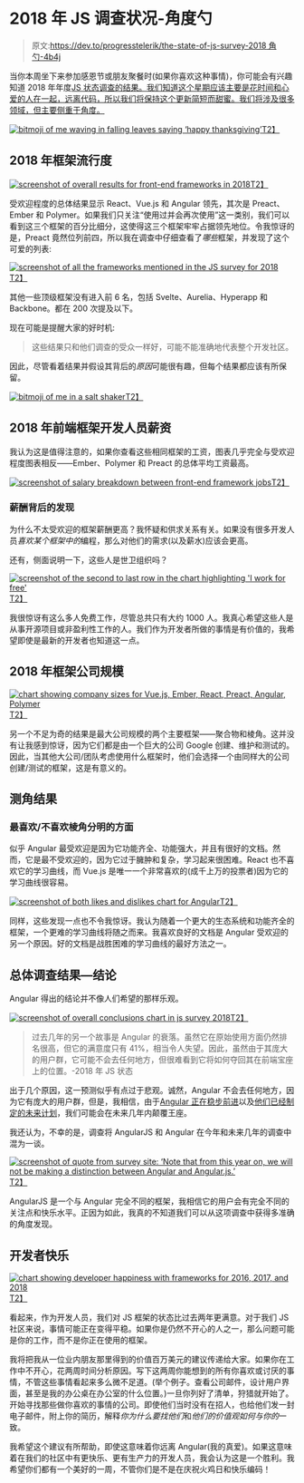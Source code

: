 # 2018 年 JS 调查状况-角度勺

> 原文:[https://dev.to/progresstelerik/the-state-of-js-survey-2018 角勺-4b4j](https://dev.to/progresstelerik/the-state-of-js-survey-2018---the-angular-scoop-4b4j)

当你本周坐下来参加感恩节或朋友聚餐时(如果你喜欢这种事情)，你可能会有兴趣知道 2018 年年度[JS 状态调查的结果。我们知道这个星期应该主要是花时间和心爱的人在一起，远离代码，所以我们将保持这个更新简短而甜蜜。我们将涉及很多领域，但主要侧重于角度。](%E2%80%9Dhttps://2018.stateofjs.com/%22)

[![bitmoji of me waving in falling leaves saying ‘happy thanksgiving’](../Images/dc31e6d4af1328fb7eada8eff08c1bc6.png)T2】](https://res.cloudinary.com/practicaldev/image/fetch/s--T2FGYVNl--/c_limit%2Cf_auto%2Cfl_progressive%2Cq_auto%2Cw_880/https://www.telerik.com/sfimages/default-source/blogs/2018/2018-11/state-of-js-2018/img-1.png%3Fsfvrsn%3D667ac0d7_2)

## 2018 年框架流行度

[![screenshot of overall results for front-end frameworks in 2018](../Images/cf0e9df25d6fc1162b1b9f40d4435c32.png)T2】](https://www.telerik.com/sfimages/default-source/blogs/2018/2018-11/state-of-js-2018/img-2935c0ad7711045c4a0656cd28863b0ac.jpg?sfvrsn=d9876f18_2)

受欢迎程度的总体结果显示 React、Vue.js 和 Angular 领先，其次是 Preact、Ember 和 Polymer。如果我们只关注“使用过并会再次使用”这一类别，我们可以看到这三个框架的百分比细分，这使得这三个框架牢牢占据领先地位。令我惊讶的是，Preact 竟然位列前四，所以我在调查中仔细查看了*哪些*框架，并发现了这个可爱的列表:

[![screenshot of all the frameworks mentioned in the JS survey for 2018](../Images/d9647154f8711efdc91294ef698718c7.png)T2】](https://www.telerik.com/sfimages/default-source/blogs/2018/2018-11/state-of-js-2018/img-2.png?sfvrsn=229ba64b_2)

其他一些顶级框架没有进入前 6 名，包括 Svelte、Aurelia、Hyperapp 和 Backbone。都在 200 次提及以下。

现在可能是提醒大家的好时机:

> 这些结果只和他们调查的受众一样好，可能不能准确地代表整个开发社区。

因此，尽管看着结果并假设其背后的*原因*可能很有趣，但每个结果都应该有所保留。

[![bitmoji of me in a salt shaker](../Images/4bb570ff9d5089a1182dc091cebd3e98.png)T2】](https://res.cloudinary.com/practicaldev/image/fetch/s--8cnj9Gs---/c_limit%2Cf_auto%2Cfl_progressive%2Cq_auto%2Cw_880/https://www.telerik.com/sfimages/default-source/blogs/2018/2018-11/state-of-js-2018/img-4.png%3Fsfvrsn%3D10410380_2)

## 2018 年前端框架开发人员薪资

我认为这是值得注意的，如果你查看这些相同框架的工资，图表几乎完全与受欢迎程度图表相反——Ember、Polymer 和 Preact 的总体平均工资最高。

[![screenshot of salary breakdown between front-end framework jobs](../Images/f214329a05acf940a5414a22053820fe.png)T2】](https://www.telerik.com/sfimages/default-source/blogs/2018/2018-11/state-of-js-2018/img-5.png?sfvrsn=5e92d879_2)

### [](#findings-behind-salary)薪酬背后的发现

为什么不太受欢迎的框架薪酬更高？我怀疑和供求关系有关。如果没有很多开发人员*喜欢某个框架中的*编程，那么对他们的需求(以及薪水)应该会更高。

还有，侧面说明一下，这些人是世卫组织吗？

[![screenshot of the second to last row in the chart highlighting 'I work for free'](../Images/98eb0e6a886bf0643fe515fcd80a29bc.png)T2】](https://www.telerik.com/sfimages/default-source/blogs/2018/2018-11/state-of-js-2018/img-6.png?sfvrsn=2eeb6a7a_2)

我很惊讶有这么多人免费工作，尽管总共只有大约 1000 人。我真心希望这些人是从事开源项目或非盈利性工作的人。我们作为开发者所做的事情是有价值的，我希望即使是最新的开发者也知道这一点。

## 2018 年框架公司规模

[![chart showing company sizes for Vue.js, Ember, React, Preact, Angular, Polymer](../Images/9127f5b777b63f4cbb936e155f67e3d9.png)T2】](https://www.telerik.com/sfimages/default-source/blogs/2018/2018-11/state-of-js-2018/img-7.png?sfvrsn=d5b3b683_2)

另一个不足为奇的结果是最大公司规模的两个主要框架——聚合物和棱角。这并没有让我感到惊讶，因为它们都是由一个巨大的公司 Google 创建、维护和测试的。因此，当其他大公司/团队考虑使用什么框架时，他们会选择一个由同样大的公司创建/测试的框架，这是有意义的。

## [](#angular-results)测角结果

### [](#most-likeddisliked-aspects-of-angular)最喜欢/不喜欢棱角分明的方面

似乎 Angular 最受欢迎是因为它功能齐全、功能强大，并且有很好的文档。然而，它是最不受欢迎的，因为它过于臃肿和复杂，学习起来很困难。React 也不喜欢它的学习曲线，而 Vue.js 是唯一一个非常喜欢的(成千上万的投票者)因为它的学习曲线很容易。

[![screenshot of both likes and dislikes chart for Angular](../Images/c6ac01f69a38d28a11a0f2cbd6d31af0.png)T2】](https://www.telerik.com/sfimages/default-source/blogs/2018/2018-11/state-of-js-2018/img-8.jpg?sfvrsn=90c88324_2)

同样，这些发现一点也不令我惊讶。我认为随着一个更大的生态系统和功能齐全的框架，一个更难的学习曲线将随之而来。我喜欢良好的文档是 Angular 受欢迎的另一个原因。好的文档是战胜困难的学习曲线的最好方法之一。

## [](#findings-overall-conclusion)总体调查结果—结论

Angular 得出的结论并不像人们希望的那样乐观。

[![screenshot of overall conclusions chart in js survey 2018](../Images/da6d950e884d6ace85851ca9cd59db5a.png)T2】](https://www.telerik.com/sfimages/default-source/blogs/2018/2018-11/state-of-js-2018/img-9.png?sfvrsn=c6531428_2)

> 过去几年的另一个故事是 Angular 的衰落。虽然它在原始使用方面仍然排名很高，但它的满意度只有 41%，相当令人失望。因此，虽然由于其庞大的用户群，它可能不会去任何地方，但很难看到它将如何夺回其在前端宝座上的位置。-2018 年 JS 状态

出于几个原因，这一预测似乎有点过于悲观。诚然，Angular 不会去任何地方，因为它有庞大的用户群，但是，我相信，由于[Angular 正在稳步前进](https://dev.to/progresstelerik/whats-new-in-angular-7-24b2)以及[他们已经制定的未来计划](https://www.telerik.com/blogs/first-look-angular-ivy)，我们可能会在未来几年内颠覆王座。

我还认为，不幸的是，调查将 AngularJS 和 Angular 在今年和未来几年的调查中混为一谈。

[![screenshot of quote from survey site: ‘Note that from this year on, we will not be making a distinction between Angular and Angular.js.’](../Images/74c9ef3439caa422fd63aa2f319b25bf.png)T2】](https://www.telerik.com/sfimages/default-source/blogs/2018/2018-11/state-of-js-2018/img-10.png?sfvrsn=b81c25f9_2)

AngularJS 是一个与 Angular 完全不同的框架，我相信它的用户会有完全不同的关注点和快乐水平。正因为如此，我真的不知道我们可以从这项调查中获得多准确的角度发现。

## [](#developer-happiness)开发者快乐

[![chart showing developer happiness with frameworks for 2016, 2017, and 2018](../Images/5af9011ee4f3e6d59acbae11e60cd263.png)T2】](https://www.telerik.com/sfimages/default-source/blogs/2018/2018-11/state-of-js-2018/img-11.png?sfvrsn=6e131381_2)

看起来，作为开发人员，我们对 JS 框架的状态比过去两年更满意。对于我们 JS 社区来说，事情可能正在变得平稳。如果你是仍然不开心的人之一，那么问题可能是你的工作，而不是你正在使用的框架。

我将把我从一位业内朋友那里得到的价值百万美元的建议传递给大家。如果你在工作中不开心，花两周时间分析原因。写下这两周你能想到的所有你喜欢或讨厌的事情，不管这些事情看起来多么微不足道。(举个例子。查看公司邮件，设计用户界面，甚至是我的办公桌在办公室的什么位置。)一旦你列好了清单，狩猎就开始了。开始寻找那些做你喜欢的事情的公司。即使他们当时没有在招人，也给他们发一封电子邮件，附上你的简历，解释*你为什么要找他们*和*他们的价值观如何与你的*一致。

我希望这个建议有所帮助，即使这意味着你远离 Angular(我的真爱)。如果这意味着在我们的社区中有更快乐、更有生产力的开发人员，我会认为这是一个胜利。我希望你们都有一个美好的一周，不管你们是不是在庆祝火鸡日和快乐编码！